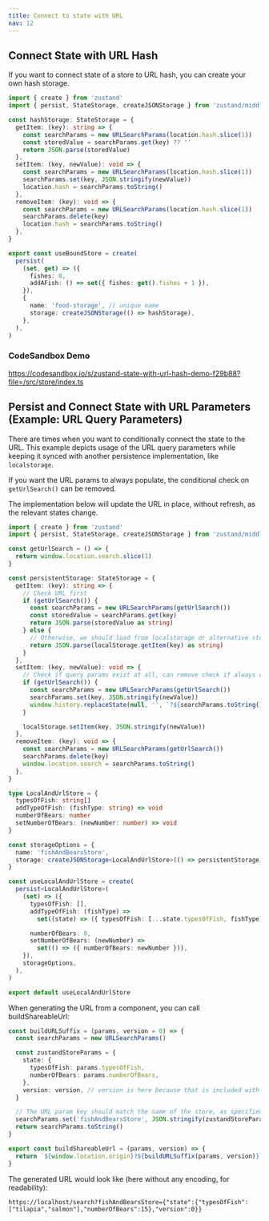```yaml
---
title: Connect to state with URL
nav: 12
---
```


## Connect State with URL Hash

If you want to connect state of a store to URL hash, you can create your own hash storage.

```ts
import { create } from 'zustand'
import { persist, StateStorage, createJSONStorage } from 'zustand/middleware'

const hashStorage: StateStorage = {
  getItem: (key): string => {
    const searchParams = new URLSearchParams(location.hash.slice(1))
    const storedValue = searchParams.get(key) ?? ''
    return JSON.parse(storedValue)
  },
  setItem: (key, newValue): void => {
    const searchParams = new URLSearchParams(location.hash.slice(1))
    searchParams.set(key, JSON.stringify(newValue))
    location.hash = searchParams.toString()
  },
  removeItem: (key): void => {
    const searchParams = new URLSearchParams(location.hash.slice(1))
    searchParams.delete(key)
    location.hash = searchParams.toString()
  },
}

export const useBoundStore = create(
  persist(
    (set, get) => ({
      fishes: 0,
      addAFish: () => set({ fishes: get().fishes + 1 }),
    }),
    {
      name: 'food-storage', // unique name
      storage: createJSONStorage(() => hashStorage),
    },
  ),
)
```

### CodeSandbox Demo

https://codesandbox.io/s/zustand-state-with-url-hash-demo-f29b88?file=/src/store/index.ts

## Persist and Connect State with URL Parameters (Example: URL Query Parameters)

There are times when you want to conditionally connect the state to the URL.
This example depicts usage of the URL query parameters
while keeping it synced with another persistence implementation, like `localstorage`.

If you want the URL params to always populate, the conditional check on `getUrlSearch()` can be removed.

The implementation below will update the URL in place, without refresh, as the relevant states change.

```ts
import { create } from 'zustand'
import { persist, StateStorage, createJSONStorage } from 'zustand/middleware'

const getUrlSearch = () => {
  return window.location.search.slice(1)
}

const persistentStorage: StateStorage = {
  getItem: (key): string => {
    // Check URL first
    if (getUrlSearch()) {
      const searchParams = new URLSearchParams(getUrlSearch())
      const storedValue = searchParams.get(key)
      return JSON.parse(storedValue as string)
    } else {
      // Otherwise, we should load from localstorage or alternative storage
      return JSON.parse(localStorage.getItem(key) as string)
    }
  },
  setItem: (key, newValue): void => {
    // Check if query params exist at all, can remove check if always want to set URL
    if (getUrlSearch()) {
      const searchParams = new URLSearchParams(getUrlSearch())
      searchParams.set(key, JSON.stringify(newValue))
      window.history.replaceState(null, '', `?${searchParams.toString()}`)
    }

    localStorage.setItem(key, JSON.stringify(newValue))
  },
  removeItem: (key): void => {
    const searchParams = new URLSearchParams(getUrlSearch())
    searchParams.delete(key)
    window.location.search = searchParams.toString()
  },
}

type LocalAndUrlStore = {
  typesOfFish: string[]
  addTypeOfFish: (fishType: string) => void
  numberOfBears: number
  setNumberOfBears: (newNumber: number) => void
}

const storageOptions = {
  name: 'fishAndBearsStore',
  storage: createJSONStorage<LocalAndUrlStore>(() => persistentStorage),
}

const useLocalAndUrlStore = create(
  persist<LocalAndUrlStore>(
    (set) => ({
      typesOfFish: [],
      addTypeOfFish: (fishType) =>
        set((state) => ({ typesOfFish: [...state.typesOfFish, fishType] })),

      numberOfBears: 0,
      setNumberOfBears: (newNumber) =>
        set(() => ({ numberOfBears: newNumber })),
    }),
    storageOptions,
  ),
)

export default useLocalAndUrlStore
```

When generating the URL from a component, you can call buildShareableUrl:

```ts
const buildURLSuffix = (params, version = 0) => {
  const searchParams = new URLSearchParams()

  const zustandStoreParams = {
    state: {
      typesOfFish: params.typesOfFish,
      numberOfBears: params.numberOfBears,
    },
    version: version, // version is here because that is included with how Zustand sets the state
  }

  // The URL param key should match the name of the store, as specified as in storageOptions above
  searchParams.set('fishAndBearsStore', JSON.stringify(zustandStoreParams))
  return searchParams.toString()
}

export const buildShareableUrl = (params, version) => {
  return `${window.location.origin}?${buildURLSuffix(params, version)}`
}
```

The generated URL would look like (here without any encoding, for readability):

`https://localhost/search?fishAndBearsStore={"state":{"typesOfFish":["tilapia","salmon"],"numberOfBears":15},"version":0}}`
